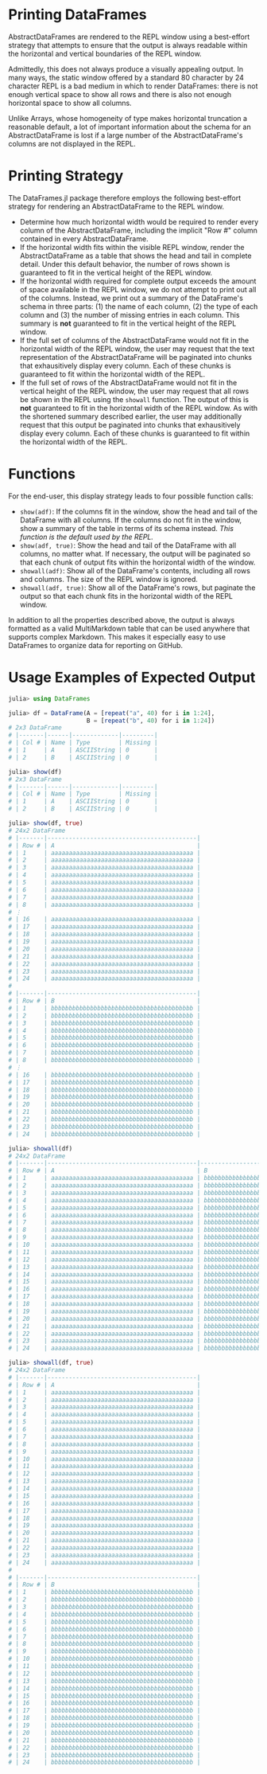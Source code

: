 # Printing DataFrames

AbstractDataFrames are rendered to the REPL window using a best-effort strategy that attempts to ensure that the output is always readable within the horizontal and vertical boundaries of the REPL window.

Admittedly, this does not always produce a visually appealing output. In many ways, the static window offered by a standard 80 character by 24 character REPL is a bad medium in which to render DataFrames: there is not enough vertical space to show all rows and there is also not enough horizontal space to show all columns.

Unlike Arrays, whose homogeneity of type makes horizontal truncation a reasonable default, a lot of important information about the schema for an AbstractDataFrame is lost if a large number of the AbstractDataFrame's columns are not displayed in the REPL.

# Printing Strategy

The DataFrames.jl package therefore employs the following best-effort strategy for rendering an AbstractDataFrame to the REPL window.

* Determine how much horizontal width would be required to render every column of the AbstractDataFrame, including the implicit "Row #" column contained in every AbstractDataFrame.
* If the horizontal width fits within the visible REPL window, render the AbstractDataFrame as a table that shows the head and tail in complete detail. Under this default behavior, the number of rows shown is guaranteed to fit in the vertical height of the REPL window.
* If the horizontal width required for complete output exceeds the amount of space available in the REPL window, we do not attempt to print out all of the columns. Instead, we print out a summary of the DataFrame's schema in three parts: (1) the name of each column, (2) the type of each column and (3) the number of missing entries in each column. This summary is **not** guaranteed to fit in the vertical height of the REPL window.
* If the full set of columns of the AbstractDataFrame would not fit in the horizontal width of the REPL window, the user may request that the text representation of the AbstractDataFrame will be paginated into chunks that exhausitively display every column. Each of these chunks is guaranteed to fit within the horizontal width of the REPL.
* If the full set of rows of the AbstractDataFrame would not fit in the vertical height of the REPL window, the user may request that all rows be shown in the REPL using the `showall` function. The output of this is **not** guaranteed to fit in the horizontal width of the REPL window. As with the shortened summary described earlier, the user may additionally request that this output be paginated into chunks that exhausitively display every column. Each of these chunks is guaranteed to fit within the horizontal width of the REPL.

# Functions

For the end-user, this display strategy leads to four possible function calls:

* `show(adf)`: If the columns fit in the window, show the head and tail of the DataFrame with all columns. If the columns do not fit in the window, show a summary of the table in terms of its schema instead. *This function is the default used by the REPL.*
* `show(adf, true)`: Show the head and tail of the DataFrame with all columns, no matter what. If necessary, the output will be paginated so that each chunk of output fits within the horizontal width of the window.
* `showall(adf)`: Show all of the DataFrame's contents, including all rows and columns. The size of the REPL window is ignored.
* `showall(adf, true)`: Show all of the DataFrame's rows, but paginate the output so that each chunk fits in the horizontal width of the REPL window.

In addition to all the properties described above, the output is always formatted as a valid MultiMarkdown table that can be used anywhere that supports complex Markdown. This makes it especially easy to use DataFrames to organize data for reporting on GitHub.

# Usage Examples of Expected Output

```julia
julia> using DataFrames

julia> df = DataFrame(A = [repeat("a", 40) for i in 1:24],
                      B = [repeat("b", 40) for i in 1:24])
# 2x3 DataFrame
# |-------|------|-------------|---------|
# | Col # | Name | Type        | Missing |
# | 1     | A    | ASCIIString | 0       |
# | 2     | B    | ASCIIString | 0       |

julia> show(df)
# 2x3 DataFrame
# |-------|------|-------------|---------|
# | Col # | Name | Type        | Missing |
# | 1     | A    | ASCIIString | 0       |
# | 2     | B    | ASCIIString | 0       |

julia> show(df, true)
# 24x2 DataFrame
# |-------|------------------------------------------|
# | Row # | A                                        |
# | 1     | aaaaaaaaaaaaaaaaaaaaaaaaaaaaaaaaaaaaaaaa |
# | 2     | aaaaaaaaaaaaaaaaaaaaaaaaaaaaaaaaaaaaaaaa |
# | 3     | aaaaaaaaaaaaaaaaaaaaaaaaaaaaaaaaaaaaaaaa |
# | 4     | aaaaaaaaaaaaaaaaaaaaaaaaaaaaaaaaaaaaaaaa |
# | 5     | aaaaaaaaaaaaaaaaaaaaaaaaaaaaaaaaaaaaaaaa |
# | 6     | aaaaaaaaaaaaaaaaaaaaaaaaaaaaaaaaaaaaaaaa |
# | 7     | aaaaaaaaaaaaaaaaaaaaaaaaaaaaaaaaaaaaaaaa |
# | 8     | aaaaaaaaaaaaaaaaaaaaaaaaaaaaaaaaaaaaaaaa |
# ⋮
# | 16    | aaaaaaaaaaaaaaaaaaaaaaaaaaaaaaaaaaaaaaaa |
# | 17    | aaaaaaaaaaaaaaaaaaaaaaaaaaaaaaaaaaaaaaaa |
# | 18    | aaaaaaaaaaaaaaaaaaaaaaaaaaaaaaaaaaaaaaaa |
# | 19    | aaaaaaaaaaaaaaaaaaaaaaaaaaaaaaaaaaaaaaaa |
# | 20    | aaaaaaaaaaaaaaaaaaaaaaaaaaaaaaaaaaaaaaaa |
# | 21    | aaaaaaaaaaaaaaaaaaaaaaaaaaaaaaaaaaaaaaaa |
# | 22    | aaaaaaaaaaaaaaaaaaaaaaaaaaaaaaaaaaaaaaaa |
# | 23    | aaaaaaaaaaaaaaaaaaaaaaaaaaaaaaaaaaaaaaaa |
# | 24    | aaaaaaaaaaaaaaaaaaaaaaaaaaaaaaaaaaaaaaaa |
# 
# |-------|------------------------------------------|
# | Row # | B                                        |
# | 1     | bbbbbbbbbbbbbbbbbbbbbbbbbbbbbbbbbbbbbbbb |
# | 2     | bbbbbbbbbbbbbbbbbbbbbbbbbbbbbbbbbbbbbbbb |
# | 3     | bbbbbbbbbbbbbbbbbbbbbbbbbbbbbbbbbbbbbbbb |
# | 4     | bbbbbbbbbbbbbbbbbbbbbbbbbbbbbbbbbbbbbbbb |
# | 5     | bbbbbbbbbbbbbbbbbbbbbbbbbbbbbbbbbbbbbbbb |
# | 6     | bbbbbbbbbbbbbbbbbbbbbbbbbbbbbbbbbbbbbbbb |
# | 7     | bbbbbbbbbbbbbbbbbbbbbbbbbbbbbbbbbbbbbbbb |
# | 8     | bbbbbbbbbbbbbbbbbbbbbbbbbbbbbbbbbbbbbbbb |
# ⋮
# | 16    | bbbbbbbbbbbbbbbbbbbbbbbbbbbbbbbbbbbbbbbb |
# | 17    | bbbbbbbbbbbbbbbbbbbbbbbbbbbbbbbbbbbbbbbb |
# | 18    | bbbbbbbbbbbbbbbbbbbbbbbbbbbbbbbbbbbbbbbb |
# | 19    | bbbbbbbbbbbbbbbbbbbbbbbbbbbbbbbbbbbbbbbb |
# | 20    | bbbbbbbbbbbbbbbbbbbbbbbbbbbbbbbbbbbbbbbb |
# | 21    | bbbbbbbbbbbbbbbbbbbbbbbbbbbbbbbbbbbbbbbb |
# | 22    | bbbbbbbbbbbbbbbbbbbbbbbbbbbbbbbbbbbbbbbb |
# | 23    | bbbbbbbbbbbbbbbbbbbbbbbbbbbbbbbbbbbbbbbb |
# | 24    | bbbbbbbbbbbbbbbbbbbbbbbbbbbbbbbbbbbbbbbb |

julia> showall(df)
# 24x2 DataFrame
# |-------|------------------------------------------|------------------------------------------|
# | Row # | A                                        | B                                        |
# | 1     | aaaaaaaaaaaaaaaaaaaaaaaaaaaaaaaaaaaaaaaa | bbbbbbbbbbbbbbbbbbbbbbbbbbbbbbbbbbbbbbbb |
# | 2     | aaaaaaaaaaaaaaaaaaaaaaaaaaaaaaaaaaaaaaaa | bbbbbbbbbbbbbbbbbbbbbbbbbbbbbbbbbbbbbbbb |
# | 3     | aaaaaaaaaaaaaaaaaaaaaaaaaaaaaaaaaaaaaaaa | bbbbbbbbbbbbbbbbbbbbbbbbbbbbbbbbbbbbbbbb |
# | 4     | aaaaaaaaaaaaaaaaaaaaaaaaaaaaaaaaaaaaaaaa | bbbbbbbbbbbbbbbbbbbbbbbbbbbbbbbbbbbbbbbb |
# | 5     | aaaaaaaaaaaaaaaaaaaaaaaaaaaaaaaaaaaaaaaa | bbbbbbbbbbbbbbbbbbbbbbbbbbbbbbbbbbbbbbbb |
# | 6     | aaaaaaaaaaaaaaaaaaaaaaaaaaaaaaaaaaaaaaaa | bbbbbbbbbbbbbbbbbbbbbbbbbbbbbbbbbbbbbbbb |
# | 7     | aaaaaaaaaaaaaaaaaaaaaaaaaaaaaaaaaaaaaaaa | bbbbbbbbbbbbbbbbbbbbbbbbbbbbbbbbbbbbbbbb |
# | 8     | aaaaaaaaaaaaaaaaaaaaaaaaaaaaaaaaaaaaaaaa | bbbbbbbbbbbbbbbbbbbbbbbbbbbbbbbbbbbbbbbb |
# | 9     | aaaaaaaaaaaaaaaaaaaaaaaaaaaaaaaaaaaaaaaa | bbbbbbbbbbbbbbbbbbbbbbbbbbbbbbbbbbbbbbbb |
# | 10    | aaaaaaaaaaaaaaaaaaaaaaaaaaaaaaaaaaaaaaaa | bbbbbbbbbbbbbbbbbbbbbbbbbbbbbbbbbbbbbbbb |
# | 11    | aaaaaaaaaaaaaaaaaaaaaaaaaaaaaaaaaaaaaaaa | bbbbbbbbbbbbbbbbbbbbbbbbbbbbbbbbbbbbbbbb |
# | 12    | aaaaaaaaaaaaaaaaaaaaaaaaaaaaaaaaaaaaaaaa | bbbbbbbbbbbbbbbbbbbbbbbbbbbbbbbbbbbbbbbb |
# | 13    | aaaaaaaaaaaaaaaaaaaaaaaaaaaaaaaaaaaaaaaa | bbbbbbbbbbbbbbbbbbbbbbbbbbbbbbbbbbbbbbbb |
# | 14    | aaaaaaaaaaaaaaaaaaaaaaaaaaaaaaaaaaaaaaaa | bbbbbbbbbbbbbbbbbbbbbbbbbbbbbbbbbbbbbbbb |
# | 15    | aaaaaaaaaaaaaaaaaaaaaaaaaaaaaaaaaaaaaaaa | bbbbbbbbbbbbbbbbbbbbbbbbbbbbbbbbbbbbbbbb |
# | 16    | aaaaaaaaaaaaaaaaaaaaaaaaaaaaaaaaaaaaaaaa | bbbbbbbbbbbbbbbbbbbbbbbbbbbbbbbbbbbbbbbb |
# | 17    | aaaaaaaaaaaaaaaaaaaaaaaaaaaaaaaaaaaaaaaa | bbbbbbbbbbbbbbbbbbbbbbbbbbbbbbbbbbbbbbbb |
# | 18    | aaaaaaaaaaaaaaaaaaaaaaaaaaaaaaaaaaaaaaaa | bbbbbbbbbbbbbbbbbbbbbbbbbbbbbbbbbbbbbbbb |
# | 19    | aaaaaaaaaaaaaaaaaaaaaaaaaaaaaaaaaaaaaaaa | bbbbbbbbbbbbbbbbbbbbbbbbbbbbbbbbbbbbbbbb |
# | 20    | aaaaaaaaaaaaaaaaaaaaaaaaaaaaaaaaaaaaaaaa | bbbbbbbbbbbbbbbbbbbbbbbbbbbbbbbbbbbbbbbb |
# | 21    | aaaaaaaaaaaaaaaaaaaaaaaaaaaaaaaaaaaaaaaa | bbbbbbbbbbbbbbbbbbbbbbbbbbbbbbbbbbbbbbbb |
# | 22    | aaaaaaaaaaaaaaaaaaaaaaaaaaaaaaaaaaaaaaaa | bbbbbbbbbbbbbbbbbbbbbbbbbbbbbbbbbbbbbbbb |
# | 23    | aaaaaaaaaaaaaaaaaaaaaaaaaaaaaaaaaaaaaaaa | bbbbbbbbbbbbbbbbbbbbbbbbbbbbbbbbbbbbbbbb |
# | 24    | aaaaaaaaaaaaaaaaaaaaaaaaaaaaaaaaaaaaaaaa | bbbbbbbbbbbbbbbbbbbbbbbbbbbbbbbbbbbbbbbb |

julia> showall(df, true)
# 24x2 DataFrame
# |-------|------------------------------------------|
# | Row # | A                                        |
# | 1     | aaaaaaaaaaaaaaaaaaaaaaaaaaaaaaaaaaaaaaaa |
# | 2     | aaaaaaaaaaaaaaaaaaaaaaaaaaaaaaaaaaaaaaaa |
# | 3     | aaaaaaaaaaaaaaaaaaaaaaaaaaaaaaaaaaaaaaaa |
# | 4     | aaaaaaaaaaaaaaaaaaaaaaaaaaaaaaaaaaaaaaaa |
# | 5     | aaaaaaaaaaaaaaaaaaaaaaaaaaaaaaaaaaaaaaaa |
# | 6     | aaaaaaaaaaaaaaaaaaaaaaaaaaaaaaaaaaaaaaaa |
# | 7     | aaaaaaaaaaaaaaaaaaaaaaaaaaaaaaaaaaaaaaaa |
# | 8     | aaaaaaaaaaaaaaaaaaaaaaaaaaaaaaaaaaaaaaaa |
# | 9     | aaaaaaaaaaaaaaaaaaaaaaaaaaaaaaaaaaaaaaaa |
# | 10    | aaaaaaaaaaaaaaaaaaaaaaaaaaaaaaaaaaaaaaaa |
# | 11    | aaaaaaaaaaaaaaaaaaaaaaaaaaaaaaaaaaaaaaaa |
# | 12    | aaaaaaaaaaaaaaaaaaaaaaaaaaaaaaaaaaaaaaaa |
# | 13    | aaaaaaaaaaaaaaaaaaaaaaaaaaaaaaaaaaaaaaaa |
# | 14    | aaaaaaaaaaaaaaaaaaaaaaaaaaaaaaaaaaaaaaaa |
# | 15    | aaaaaaaaaaaaaaaaaaaaaaaaaaaaaaaaaaaaaaaa |
# | 16    | aaaaaaaaaaaaaaaaaaaaaaaaaaaaaaaaaaaaaaaa |
# | 17    | aaaaaaaaaaaaaaaaaaaaaaaaaaaaaaaaaaaaaaaa |
# | 18    | aaaaaaaaaaaaaaaaaaaaaaaaaaaaaaaaaaaaaaaa |
# | 19    | aaaaaaaaaaaaaaaaaaaaaaaaaaaaaaaaaaaaaaaa |
# | 20    | aaaaaaaaaaaaaaaaaaaaaaaaaaaaaaaaaaaaaaaa |
# | 21    | aaaaaaaaaaaaaaaaaaaaaaaaaaaaaaaaaaaaaaaa |
# | 22    | aaaaaaaaaaaaaaaaaaaaaaaaaaaaaaaaaaaaaaaa |
# | 23    | aaaaaaaaaaaaaaaaaaaaaaaaaaaaaaaaaaaaaaaa |
# | 24    | aaaaaaaaaaaaaaaaaaaaaaaaaaaaaaaaaaaaaaaa |
# 
# |-------|------------------------------------------|
# | Row # | B                                        |
# | 1     | bbbbbbbbbbbbbbbbbbbbbbbbbbbbbbbbbbbbbbbb |
# | 2     | bbbbbbbbbbbbbbbbbbbbbbbbbbbbbbbbbbbbbbbb |
# | 3     | bbbbbbbbbbbbbbbbbbbbbbbbbbbbbbbbbbbbbbbb |
# | 4     | bbbbbbbbbbbbbbbbbbbbbbbbbbbbbbbbbbbbbbbb |
# | 5     | bbbbbbbbbbbbbbbbbbbbbbbbbbbbbbbbbbbbbbbb |
# | 6     | bbbbbbbbbbbbbbbbbbbbbbbbbbbbbbbbbbbbbbbb |
# | 7     | bbbbbbbbbbbbbbbbbbbbbbbbbbbbbbbbbbbbbbbb |
# | 8     | bbbbbbbbbbbbbbbbbbbbbbbbbbbbbbbbbbbbbbbb |
# | 9     | bbbbbbbbbbbbbbbbbbbbbbbbbbbbbbbbbbbbbbbb |
# | 10    | bbbbbbbbbbbbbbbbbbbbbbbbbbbbbbbbbbbbbbbb |
# | 11    | bbbbbbbbbbbbbbbbbbbbbbbbbbbbbbbbbbbbbbbb |
# | 12    | bbbbbbbbbbbbbbbbbbbbbbbbbbbbbbbbbbbbbbbb |
# | 13    | bbbbbbbbbbbbbbbbbbbbbbbbbbbbbbbbbbbbbbbb |
# | 14    | bbbbbbbbbbbbbbbbbbbbbbbbbbbbbbbbbbbbbbbb |
# | 15    | bbbbbbbbbbbbbbbbbbbbbbbbbbbbbbbbbbbbbbbb |
# | 16    | bbbbbbbbbbbbbbbbbbbbbbbbbbbbbbbbbbbbbbbb |
# | 17    | bbbbbbbbbbbbbbbbbbbbbbbbbbbbbbbbbbbbbbbb |
# | 18    | bbbbbbbbbbbbbbbbbbbbbbbbbbbbbbbbbbbbbbbb |
# | 19    | bbbbbbbbbbbbbbbbbbbbbbbbbbbbbbbbbbbbbbbb |
# | 20    | bbbbbbbbbbbbbbbbbbbbbbbbbbbbbbbbbbbbbbbb |
# | 21    | bbbbbbbbbbbbbbbbbbbbbbbbbbbbbbbbbbbbbbbb |
# | 22    | bbbbbbbbbbbbbbbbbbbbbbbbbbbbbbbbbbbbbbbb |
# | 23    | bbbbbbbbbbbbbbbbbbbbbbbbbbbbbbbbbbbbbbbb |
# | 24    | bbbbbbbbbbbbbbbbbbbbbbbbbbbbbbbbbbbbbbbb |
```
